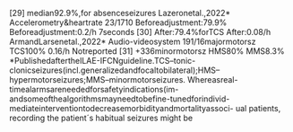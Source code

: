 [29] median92.9%,for
absenceseizures
Lazeronetal.,2022* Accelerometry&heartrate 23/1710 Beforeadjustment:79.9% Beforeadjustment:0.2/h 7seconds
[30] After:79.4%forTCS After:0.08/h
ArmandLarsenetal.,2022* Audio-videosystem 191/16majormotorsz TCS100% 0.16/h Notreported
[31] +336minormotorsz HMS80%
MMS8.3%
*PublishedaftertheILAE-IFCNguideline.TCS–tonic-clonicseizures(incl.generalizedandfocaltobilateral);HMS–hypermotorseizures;MMS–minormotorseizures.
Whereasreal-timealarmsareneededforsafetyindications(im- andsomeofthealgorithmsmayneedtobefine-tunedforindivid-
mediateinterventiontodecreasemorbidityandmortalityassoci- ual patients, recording the patient´s habitual seizures might be
